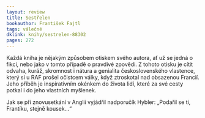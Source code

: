 ```yaml
---
layout: review
title: Sestřelen 
bookauthor: František Fajtl
tags: válečné
dklink: knihy/sestrelen-88302
pages: 272
---
```


Každá kniha je nějakým způsobem otiskem svého autora, ať už se jedná o fikci, nebo jako v tomto případě o pravdivé zpovědi. Z tohoto otisku je cítit odvaha, kuráž, skromnost i nátura a genialita československého vlastence, který si u RAF prošel očistcem války, když ztroskotal nad obsazenou Francií. Jeho příběh je inspirativním okénkem do života lidí, které za své cesty potkal i do jeho vlastních myšlenek. 

Jak se při znovusetkání v Anglii vyjádřil nadporučík Hybler: „Podařil se ti, Frantíku, stejně kousek...“